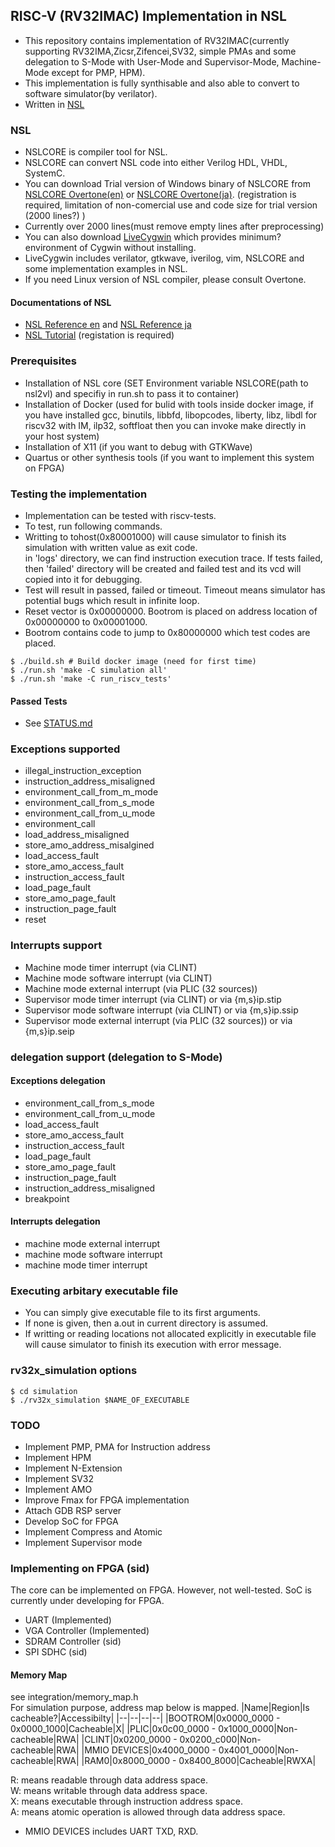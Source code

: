 ## RISC-V (RV32IMAC) Implementation in NSL
- This repository contains implementation of RV32IMAC(currently supporting RV32IMA,Zicsr,Zifencei,SV32, simple PMAs and some delegation to S-Mode with User-Mode and Supervisor-Mode, Machine-Mode except for PMP, HPM).  
- This implementation is fully synthisable and also able to convert to software simulator(by verilator).  
- Written in [NSL](http://www.overtone.co.jp/products/and-the-nsl/) 
### NSL 
- NSLCORE is compiler tool for NSL.
- NSLCORE can convert NSL code into either Verilog HDL, VHDL, SystemC.
- You can download Trial version of Windows binary of NSLCORE from [NSLCORE Overtone(en)](http://www.overtone.co.jp/en/support/downloads/) or [NSLCORE Overtone(ja)](http://www.overtone.co.jp/support/downloads/). (registration is required, limitation of non-comercial use and code size for trial version (2000 lines?) )
- Currently over 2000 lines(must remove empty lines after preprocessing)
- You can also download [LiveCygwin](http://www.ip-arch.jp/#LiveCygwin) which provides minimum? environment of Cygwin without installing. 
- LiveCygwin includes verilator, gtkwave, iverilog, vim, NSLCORE and some implementation examples in NSL.
- If you need Linux version of NSL compiler, please consult Overtone.
#### Documentations of NSL
- [NSL Reference en](http://www.overtone.co.jp/wp_overtone/wp-content/uploads/2010/06/NSL_Language_Reference_ver1.1E.pdf) and [NSL Reference ja](http://www.overtone.co.jp/release_data/documents/reference/NSL_Language_Reference_ver1.5.pdf)
- [NSL Tutorial](http://www.overtone.co.jp/software_download/ja/) (registation is required)

### Prerequisites
- Installation of NSL core (SET Environment variable NSLCORE(path to nsl2vl) and specifiy in run.sh to pass it to container) 
- Installation of Docker  (used for bulid with tools inside docker image, if you have installed gcc, binutils, libbfd, libopcodes, liberty, libz, libdl for riscv32 with IM, ilp32, softfloat then you can invoke make directly in your host system)
- Installation of X11 (if you want to debug with GTKWave)  
- Quartus or other synthesis tools (if you want to implement this system on FPGA)

### Testing the implementation
- Implementation can be tested with riscv-tests.  
- To test, run following commands.  
- Writting to tohost(0x80001000) will cause simulator to finish its simulation with written value as exit code.  
in 'logs' directory, we can find instruction execution trace. If tests failed, then 'failed' directory will be created and failed test and its vcd will copied into it for debugging.  
- Test will result in passed, failed or timeout. Timeout means simulator has potential bugs which result in infinite loop.  
- Reset vector is 0x00000000. Bootrom is placed on address location of 0x00000000 to 0x00001000.
- Bootrom contains code to jump to 0x80000000 which test codes are placed.
```
$ ./build.sh # Build docker image (need for first time)
$ ./run.sh 'make -C simulation all'
$ ./run.sh 'make -C run_riscv_tests'
```

#### Passed Tests
- See [STATUS.md](STATUS.md)

### Exceptions supported
- illegal_instruction_exception
- instruction_address_misaligned
- environment_call_from_m_mode
- environment_call_from_s_mode
- environment_call_from_u_mode
- environment_call
- load_address_misaligned
- store_amo_address_misalgined
- load_access_fault
- store_amo_access_fault
- instruction_access_fault
- load_page_fault
- store_amo_page_fault
- instruction_page_fault
- reset

### Interrupts support
- Machine mode timer interrupt (via CLINT)
- Machine mode software interrupt (via CLINT)
- Machine mode external interrupt (via PLIC (32 sources))
- Supervisor mode timer interrupt (via CLINT) or via {m,s}ip.stip
- Supervisor mode software interrupt (via CLINT) or via {m,s}ip.ssip
- Supervisor mode external interrupt (via PLIC (32 sources)) or via {m,s}ip.seip

### delegation support (delegation to S-Mode)
#### Exceptions delegation
- environment_call_from_s_mode
- environment_call_from_u_mode
- load_access_fault
- store_amo_access_fault
- instruction_access_fault
- load_page_fault
- store_amo_page_fault
- instruction_page_fault
- instruction_address_misaligned
- breakpoint
#### Interrupts delegation
- machine mode external interrupt
- machine mode software interrupt
- machine mode timer interrupt

### Executing arbitary executable file
- You can simply give executable file to its first arguments.
- If none is given, then a.out in current directory is assumed.
- If writting or reading locations not allocated explicitly in executable file 
will cause simulator to finish its execution with error message.

### rv32x_simulation options

``` 
$ cd simulation
$ ./rv32x_simulation $NAME_OF_EXECUTABLE
```

### TODO 
- Implement PMP, PMA for Instruction address
- Implement HPM
- Implement N-Extension
- Implement SV32
- Implement AMO
- Improve Fmax for FPGA implementation
- Attach GDB RSP server
- Develop SoC for FPGA
- Implement Compress and Atomic
- Implement Supervisor mode

### Implementing on FPGA (sid)
The core can be implemented on FPGA.
However, not well-tested. 
SoC is currently under developing for FPGA.
- UART 				(Implemented)
- VGA Controller	(Implemented)
- SDRAM Controller	(sid)
- SPI SDHC			(sid)
#### Memory Map
see integration/memory\_map.h  
For simulation purpose, address map below is mapped. 
|Name|Region|Is cacheable?|Accessibilty|
|--|--|--|--|
|BOOTROM|0x0000\_0000 - 0x0000\_1000|Cacheable|X|
|PLIC|0x0c00\_0000 - 0x1000\_0000|Non-cacheable|RWA|
|CLINT|0x0200\_0000 - 0x0200\_c000|Non-cacheable|RWA|
|MMIO DEVICES|0x4000\_0000 - 0x4001\_0000|Non-cacheable|RWA|
|RAM0|0x8000\_0000 - 0x8400\_8000|Cacheable|RWXA|



R: means readable through data address space.  
W: means writable through data address space.  
X: means executable through instruction address space.  
A: means atomic operation is allowed through data address space.

- MMIO DEVICES includes UART TXD, RXD.
